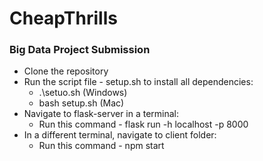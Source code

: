 # CheapThrills
### Big Data Project Submission

- Clone the repository
- Run the script file - setup.sh to install all dependencies:
  - .\setuo.sh (Windows)
  - bash setup.sh (Mac)
- Navigate to flask-server in a terminal:
  - Run this command - flask run -h localhost -p 8000
- In a different terminal, navigate to client folder:
   - Run this command - npm start
